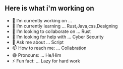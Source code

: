 ## Here is what i'm working on



- 🔭 I’m currently working on ... 
- 🌱 I’m currently learning ... Rust,Java,css,Designing
- 👯 I’m looking to collaborate on ... Rust
- 🤔 I’m looking for help with ... Cyber Security
- 💬 Ask me about ... Script
- 📫 How to reach me: ... Collabration
- 😄 Pronouns: ... He/Him
- ⚡ Fun fact: ... Lazy for hard work

